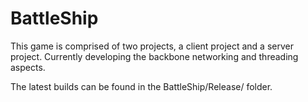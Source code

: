 BattleShip
==========

This game is comprised of two projects, a client project and a server project.
Currently developing the backbone networking and threading aspects.


The latest builds can be found in the BattleShip/Release/ folder.
